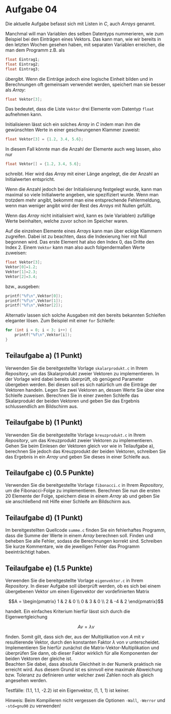 # Aufgabe 04

Die aktuelle Aufgabe befasst sich mit Listen in _C_, auch _Arrays_ genannt.

Manchmal will man Variablen des selben Datentyps nummerieren, wie zum Beispiel bei den Einträgen eines Vektors. Das kann man, wie wir bereits in den letzten Wochen gesehen haben, mit separaten Variablen erreichen, die man dem Programm z.B. als

```c
float Eintrag1;
float Eintrag2;
float Eintrag3;
```

übergibt. Wenn die Einträge jedoch eine logische Einheit bilden und in Berechnungen oft gemeinsam verwendet werden, speichert man sie besser als _Array_:

```c
float Vektor[3];
```

Das bedeutet, dass die Liste `Vektor` drei Elemente vom Datentyp `float` aufnehmen kann.

Initialisieren lässt sich ein solches _Array_ in _C_ indem man ihm die gewünschten Werte in einer geschwungenen Klammer zuweist:

```c
float Vektor[3] = {1.2, 3.4, 5.6};
```

In diesem Fall könnte man die Anzahl der Elemente auch weg lassen, also nur

```c
float Vektor[] = {1.2, 3.4, 5.6};
```

schreibt. Hier wird das _Array_ mit einer Länge angelegt, die der Anzahl an Initialwerten entspricht.

Wenn die Anzahl jedoch bei der Initialisierung festgelegt wurde, kann man maximal so viele Initialwerte angeben, wie spezifiziert wurde. Wenn man trotzdem mehr angibt, bekommt man eine entsprechende Fehlermeldung, wenn man weniger angibt wird der Rest des _Arrays_ mit Nullen gefüllt.

Wenn das _Array_ nicht initialisiert wird, kann es (wie Variablen) zufällige Werte beinhalten, welche zuvor schon im Speicher waren.

Auf die einzelnen Elemente eines _Arrays_ kann man über eckige Klammern zugreifen. Dabei ist zu beachten, dass die Indexierung hier mit Null begonnen wird. Das erste Element hat also den Index 0, das Dritte den Index 2\. Einem `Vektor` kann man also auch folgendermaßen Werte zuweisen:

```c
float Vektor[3];
Vektor[0]=1.2;
Vektor[1]=2.3;
Vektor[2]=3.4;
```

bzw., ausgeben:

```c
printf("%f\n",Vektor[0]);
printf("%f\n",Vektor[1]);
printf("%f\n",Vektor[2]);
```

Alternativ lassen sich solche Ausgaben mit den bereits bekannten Schleifen eleganter lösen. Zum Beispiel mit einer `for` Schleife:

```c
for (int i = 0; i < 3; i++) {
    printf("%f\n",Vektor[i]);
}
```

## Teilaufgabe a) (1 Punkt)

Verwenden Sie die bereitgestellte Vorlage `skalarprodukt.c` in Ihrem _Repository_, um das Skalarprodukt zweier Vektoren zu implementieren. In der Vorlage wird dabei bereits überprüft, ob genügend Parameter übergeben werden. Bei diesen soll es sich natürlich um die Einträge der Vektoren handeln. Legen Sie zwei Vektoren an, dessen Werte Sie über eine Schleife zuweisen. Berechnen Sie in einer zweiten Schleife das Skalarprodukt der beiden Vektoren und geben Sie das Ergebnis schlussendlich am Bildschirm aus.

## Teilaufgabe b) (1 Punkt)

Verwenden Sie die bereitgestellte Vorlage `kreuzprodukt.c` in Ihrem _Repository_, um das Kreuzprodukt zweier Vektoren zu implementieren. Gehen Sie beim Einlesen der Vektoren gleich vor wie in Teilaufgabe a), berechnen Sie jedoch das Kreuzprodukt der beiden Vektoren, schreiben Sie das Ergebnis in ein _Array_ und geben Sie dieses in einer Schleife aus.

## Teilaufgabe c) (0.5 Punkte)

Verwenden Sie die bereitgestellte Vorlage `fibonacci.c` in Ihrem _Repository_, um die Fibonacci-Folge zu implementieren. Berechnen Sie nun die ersten 20 Elemente der Folge, speichern diese in einem _Array_ ab und geben Sie sie anschließend mit Hilfe einer Schleife am Bildschirm aus.

## Teilaufgabe d) (1 Punkt)

Im bereitgestellten Quellcode `summe.c` finden Sie ein fehlerhaftes Programm, dass die Summe der Werte in einem _Array_ berechnen soll. Finden und beheben Sie alle Fehler, sodass die Berechnungen korrekt sind. Schreiben Sie kurze Kommentare, wie die jeweiligen Fehler das Programm beeinträchtigt haben.

## Teilaufgabe e) (1.5 Punkte)

Verwenden Sie die bereitgestellte Vorlage `eigenvektor.c` in Ihrem _Repository_. In dieser Aufgabe soll überprüft werden, ob es sich bei einem übergebenen Vektor um einen Eigenvektor der vordefinierten Matrix

```math
A = \begin{pmatrix}
1 & 2 & 0 \\
0 & 3 & 0 \\
2 & -4 & 2
\end{pmatrix}
```

handelt. Ein einfaches Kriterium hierfür lässt sich durch die Eigenwertgleichung

```math
A v = \lambda v
```

finden. Somit gilt, dass sich der, aus der Multiplikation von $`A`$ mit $`v`$ resultierende Vektor, durch den konstanten Faktor $`\lambda`$ von $`v`$ unterscheidet. Implementieren Sie hierfür zunächst die Matrix-Vektor-Multiplikation und überprüfen Sie dann, ob dieser Faktor wirklich für alle Komponenten der beiden Vektoren der gleiche ist.<br>
Beachten Sie dabei, dass absolute Gleichheit in der Numerik praktisch nie erreicht wird. Aus diesem Grund ist es sinnvoll eine maximale Abweichung bzw. Toleranz zu definieren unter welcher zwei Zahlen noch als gleich angesehen werden.

Testfälle: (1.1, 1.1, -2.2) ist ein Eigenvektor, (1, 1, 1) ist keiner.

Hinweis: Beim Kompilieren nicht vergessen die Optionen `-Wall`, `-Werror` und `-std=gnu90` zu verwenden!
